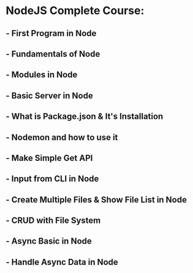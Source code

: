 # NodeJS Complete Course: 

## - First Program in Node
## - Fundamentals of Node
## - Modules in Node
## - Basic Server in Node
## - What is Package.json & It's Installation
## - Nodemon and how to use it
## - Make Simple Get API
## - Input from CLI in Node
## - Create Multiple Files & Show File List in Node
## - CRUD with File System
## - Async Basic in Node
## - Handle Async Data in Node
